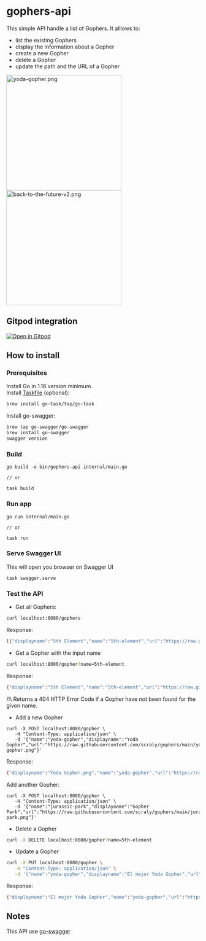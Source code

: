 # gophers-api

This simple API handle a list of Gophers.
It alllows to:
- list the existing Gophers
- display the information about a Gopher
- create a new Gopher
- delete a Gopher
- update the path and the URL of a Gopher

<img src="https://raw.githubusercontent.com/scraly/gophers/main/yoda-gopher.png" alt="yoda-gopher.png" width="300"/> <img src="https://raw.githubusercontent.com/scraly/gophers/main/back-to-the-future-v2.png" alt="back-to-the-future-v2.png" width="300"/>

## Gitpod integration

[![Open in Gitpod](https://gitpod.io/button/open-in-gitpod.svg)](https://gitpod.io/#https://github.com/scraly/gophers-api.git)

## How to install 

### Prerequisites

Install Go in 1.16 version minimum.  
Install [Taskfile](https://taskfile.dev/#/installation) (optional):

```bash
brew install go-task/tap/go-task
```

Install go-swagger:

```bash
brew tap go-swagger/go-swagger
brew install go-swagger
swagger version
```

### Build 

``` 
go build -o bin/gophers-api internal/main.go

// or 

task build
```

### Run app 

``` 
go run internal/main.go

// or 

task run
```

### Serve Swagger UI 

This will open you browser on Swagger UI

``` 
task swagger.serve
```

### Test the API

* Get all Gophers:

```bash
curl localhost:8080/gophers
```

Response:

```bash
[{"displayname":"5th Element","name":"5th-element","url":"https://raw.githubusercontent.com/scraly/gophers/main/5th-element.png"}]
```

* Get a Gopher with the input name

```bash
curl localhost:8080/gopher?name=5th-element
```

Response:

```bash
{"displayname":"5th Element","name":"5th-element","url":"https://raw.githubusercontent.com/scraly/gophers/main/5th-element.png"}
```

/!\ Returns a 404 HTTP Error Code if a Gopher have not been found for the given name.

* Add a new Gopher

```
curl -X POST localhost:8080/gopher \
   -H "Content-Type: application/json" \
   -d '{"name":"yoda-gopher","displayname":"Yoda Gopher","url":"https://raw.githubusercontent.com/scraly/gophers/main/yoda-gopher.png"}'  
```

Response:

```bash
{"displayname":"Yoda Gopher.png","name":"yoda-gopher","url":"https://raw.githubusercontent.com/scraly/gophers/main/yoda-gopher.png"}
```

Add another Gopher:

```
curl -X POST localhost:8080/gopher \
   -H "Content-Type: application/json" \
   -d '{"name":"jurassic-park","displayname":"Gopher Park","url":"https://raw.githubusercontent.com/scraly/gophers/main/jurassic-park.png"}'  
```

* Delete a Gopher

```bash
curl -X DELETE localhost:8080/gopher?name=5th-element
```

* Update a Gopher

```bash
curl -X PUT localhost:8080/gopher \
   -H "Content-Type: application/json" \
   -d '{"name":"yoda-gopher","displayname":"El mejor Yoda Gopher","url":"https://raw.githubusercontent.com/scraly/gophers/main/yoda-gopher.png"}' 
```

Response:

```bash
{"displayname":"El mejor Yoda Gopher","name":"yoda-gopher","url":"https://raw.githubusercontent.com/scraly/gophers/main/yoda-gopher.png"}
```

## Notes

This API use [go-swagger](https://goswagger.io/install.html)
